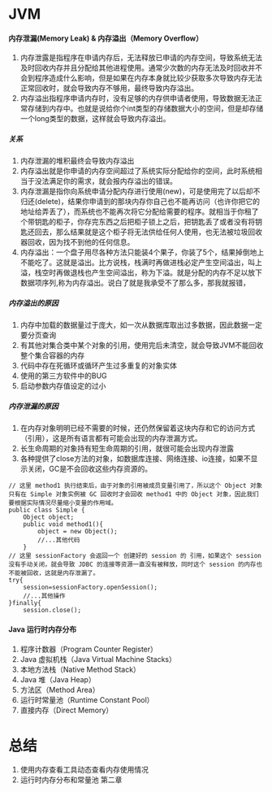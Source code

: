 # JVM

#### 内存泄漏(Memory Leak) & 内存溢出（Memory Overflow）
1. 内存泄露是指程序在申请内存后，无法释放已申请的内存空间，导致系统无法及时回收内存并且分配给其他进程使用。通常少次数的内存无法及时回收并不会到程序造成什么影响，但是如果在内存本身就比较少获取多次导致内存无法正常回收时，就会导致内存不够用，最终导致内存溢出。
2. 内存溢出指程序申请内存时，没有足够的内存供申请者使用，导致数据无法正常存储到内存中。也就是说给你个int类型的存储数据大小的空间，但是却存储一个long类型的数据，这样就会导致内存溢出。
##### 关系
1. 内存泄漏的堆积最终会导致内存溢出
2. 内存溢出就是你申请的内存空间超过了系统实际分配给你的空间，此时系统相当于没法满足你的需求，就会报内存溢出的错误。
3. 内存泄漏是指你向系统申请分配内存进行使用(new)，可是使用完了以后却不归还(delete)，结果你申请到的那块内存你自己也不能再访问（也许你把它的地址给弄丢了），而系统也不能再次将它分配给需要的程序。就相当于你租了个带钥匙的柜子，你存完东西之后把柜子锁上之后，把钥匙丢了或者没有将钥匙还回去，那么结果就是这个柜子将无法供给任何人使用，也无法被垃圾回收器回收，因为找不到他的任何信息。
4. 内存溢出：一个盘子用尽各种方法只能装4个果子，你装了5个，结果掉倒地上不能吃了。这就是溢出。比方说栈，栈满时再做进栈必定产生空间溢出，叫上溢，栈空时再做退栈也产生空间溢出，称为下溢。就是分配的内存不足以放下数据项序列,称为内存溢出。说白了就是我承受不了那么多，那我就报错，
##### 内存溢出的原因
1. 内存中加载的数据量过于庞大，如一次从数据库取出过多数据，因此数据一定要分页查询
2. 有其他对集合类中某个对象的引用，使用完后未清空，就会导致JVM不能回收整个集合容器的内存
3. 代码中存在死循环或循环产生过多重复的对象实体
4. 使用的第三方软件中的BUG
5. 启动参数内存值设定的过小
##### 内存泄漏的原因
1. 在内存对象明明已经不需要的时候，还仍然保留着这块内存和它的访问方式（引用），这是所有语言都有可能会出现的内存泄漏方式。
2. 长生命周期的对象持有短生命周期的引用，就很可能会出现内存泄露 
3. 各种提供了close方法的对象，如数据库连接、网络连接、io连接，如果不显示关闭，GC是不会回收这些内存资源的。
```
// 这里 method1 执行结束后，由于对象的引用被成员变量引用了，所以这个 Object 对象只有在 Simple 对象实例被 GC 回收时才会回收 method1 中的 Object 对象，因此我们要根据实际情况尽量缩小变量的作用域。
public class Simple {
    Object object;
    public void method1(){
        object = new Object();
        //...其他代码
    }
// 这里 sessionFactory 会返回一个 创建好的 session 的 引用，如果这个 session 没有手动关闭，就会导致 JDBC 的连接等资源一直没有被释放，同时这个 session 的内存也不能被回收，这就是内存泄漏了。
try{
    session=sessionFactory.openSession();
    //...其他操作
}finally{
    session.close();

```

#### Java 运行时内存分布
1. 程序计数器（Program Counter Register）
2. Java 虚拟机栈（Java Virtual Machine Stacks）
3. 本地方法栈（Native Method Stack）
4. Java 堆（Java Heap）
5. 方法区（Method Area）
6. 运行时常量池（Runtime Constant Pool）
7. 直接内存（Direct Memory）

# 总结
1. 使用内存查看工具动态查看内存使用情况
2. 运行时内存分布和常量池 第二章

